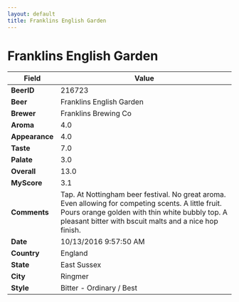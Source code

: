 ```yaml
---
layout: default
title: Franklins English Garden
---
```


# Franklins English Garden

| Field         | Value     |
|---------------|-----------|
| **BeerID** | 216723 |
| **Beer** | Franklins English Garden |
| **Brewer** | Franklins Brewing Co |
| **Aroma** | 4.0 |
| **Appearance** | 4.0 |
| **Taste** | 7.0 |
| **Palate** | 3.0 |
| **Overall** | 13.0 |
| **MyScore** | 3.1 |
| **Comments** | Tap. At Nottingham beer festival. No great aroma. Even allowing for competing scents. A little fruit. Pours orange golden with thin white bubbly top. A pleasant bitter with bscuit malts and a nice hop finish. |
| **Date** | 10/13/2016 9:57:50 AM |
| **Country** | England |
| **State** | East Sussex |
| **City** | Ringmer |
| **Style** | Bitter - Ordinary / Best |
